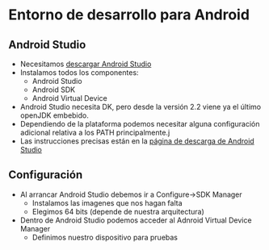 # Entorno de desarrollo para Android

## Android Studio

- Necesitamos [descargar Android Studio](https://developer.android.com/studio/index.html)
- Instalamos todos los componentes:
    - Android Studio
    - Android SDK
    - Android Virtual Device
- Android Studio necesita DK, pero desde la versión 2.2 viene ya el último openJDK embebido.
- Dependiendo de la plataforma podemos necesitar alguna configuración adicional relativa a los PATH principalmente.j
- Las instrucciones precisas están en la [página de descarga de Android Studio](https://developer.android.com/studio/install.html)

## Configuración
- Al arrancar Android Studio debemos ir a Configure->SDK Manager
    - Instalamos las imagenes que nos hagan falta
    - Elegimos 64 bits (depende de nuestra arquitectura)
- Dentro de Android Studio podemos acceder al Adnroid Virtual Device Manager
    - Definimos nuestro dispositivo para pruebas
